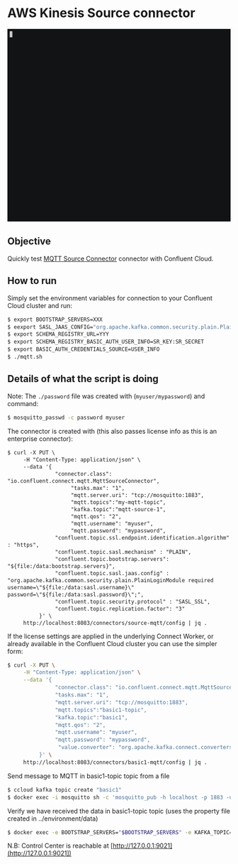 # AWS Kinesis Source connector

![asciinema](https://github.com/vdesabou/gifs/blob/master/connect/connect-mqtt-source/asciinema.gif?raw=true)

## Objective

Quickly test [MQTT Source Connector](https://docs.confluent.io/kafka-connect-mqtt/current/mqtt-source-connector/index.html) connector with Confluent Cloud.

## How to run

Simply set the environment variables for connection to your Confluent Cloud cluster and run:

```bash
$ export BOOTSTRAP_SERVERS=XXX
$ eexport SASL_JAAS_CONFIG="org.apache.kafka.common.security.plain.PlainLoginModule required username='<<api_key>>' password='<<api_secret>>';"
$ export SCHEMA_REGISTRY_URL=YYY
$ export SCHEMA_REGISTRY_BASIC_AUTH_USER_INFO=SR_KEY:SR_SECRET
$ export BASIC_AUTH_CREDENTIALS_SOURCE=USER_INFO
$ ./mqtt.sh
```

## Details of what the script is doing

Note: The `./password` file was created with (`myuser/mypassword`) and command:

```bash
$ mosquitto_passwd -c password myuser
```

The connector is created with (this also passes license info as this is an enterprise connector):

```
$ curl -X PUT \
     -H "Content-Type: application/json" \
     --data '{
               "connector.class": "io.confluent.connect.mqtt.MqttSourceConnector",
                    "tasks.max": "1",
                    "mqtt.server.uri": "tcp://mosquitto:1883",
                    "mqtt.topics":"my-mqtt-topic",
                    "kafka.topic":"mqtt-source-1",
                    "mqtt.qos": "2",
                    "mqtt.username": "myuser",
                    "mqtt.password": "mypassword",
               "confluent.topic.ssl.endpoint.identification.algorithm" : "https",
               "confluent.topic.sasl.mechanism" : "PLAIN",
               "confluent.topic.bootstrap.servers": "${file:/data:bootstrap.servers}",
               "confluent.topic.sasl.jaas.config" : "org.apache.kafka.common.security.plain.PlainLoginModule required username=\"${file:/data:sasl.username}\" password=\"${file:/data:sasl.password}\";",
               "confluent.topic.security.protocol" : "SASL_SSL",
               "confluent.topic.replication.factor": "3"
          }' \
     http://localhost:8083/connectors/source-mqtt/config | jq .
```
If the license settings are applied in the underlying Connect Worker, or already available in the Confluent Cloud cluster you can use the simpler form:

``` bash
$ curl -X PUT \
     -H "Content-Type: application/json" \
     --data '{
               "connector.class": "io.confluent.connect.mqtt.MqttSourceConnector",
               "tasks.max": "1",
               "mqtt.server.uri": "tcp://mosquitto:1883",
               "mqtt.topics":"basic1-topic",
               "kafka.topic":"basic1",
               "mqtt.qos": "2",
               "mqtt.username": "myuser",
               "mqtt.password": "mypassword",
                "value.converter": "org.apache.kafka.connect.converters.ByteArrayConverter"
          }' \
     http://localhost:8083/connectors/basic1-mqtt/config | jq .
```

Send message to MQTT in basic1-topic topic from a file

```bash
$ ccloud kafka topic create "basic1"
$ docker exec -i mosquitto sh -c 'mosquitto_pub -h localhost -p 1883 -u "myuser" -P "mypassword" -t "basic1-topic" -s' < basic_data.json
```

Verify we have received the data in basic1-topic topic (uses the property file created in ../environment/data)

```bash
$ docker exec -e BOOTSTRAP_SERVERS="$BOOTSTRAP_SERVERS" -e KAFKA_TOPIC="basic1-topic" connect bash -c 'kafka-console-consumer --bootstrap-server $BOOTSTRAP_SERVERS  --consumer.config /data/ --topic $KAFKA_TOPIC --from-beginning --max-messages 1'
```

N.B: Control Center is reachable at [http://127.0.0.1:9021](http://127.0.0.1:9021])
